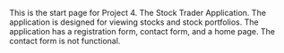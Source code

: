 This is the start page for Project 4. The Stock Trader Application. The application is designed for viewing stocks and stock portfolios. The application has a registration form, contact form, and a home page. The contact form is not functional.
